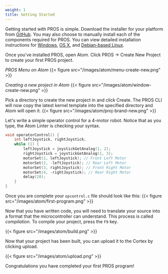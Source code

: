 ```yaml
---
weight: 1
title: Getting Started
---
```


Getting started with PROS is simple. Download the installer for your platform from [GitHub](https://github.com/purduesigbots/pros/releases/latest). You may also choose to manually install each of the components required for PROS. You can view detailed installation instructions for [Windows](./windows), [OS X](./os-x), and [Debian-based Linux](./debian-linux).

Once you've installed PROS, open Atom. Click PROS -> Create New Project to create your first PROS project.

_PROS Menu on Atom_
{{< figure src="/images/atom/menu-create-new.png" >}}

_Creating a new project in Atom_
{{< figure src="/images/atom/window-create-new.png" >}}

Pick a directory to create the new project in and click Create. The PROS CLI will now copy the latest kernel template into the specified directory and Atom will open it.
{{< figure src="/images/atom/proj-brand-new.png" >}}


Let's write a simple operator control for a 4-motor robot. Notice that as you type, the Atom Linter is checking your syntax.
```c
void operatorControl() {
	int leftJoystick, rightJoystick;
	while (1) {
		leftJoystick = joystickGetAnalog(1, 2);
		rightJoystick = joystickGetAnalog(1, 3);
		motorSet(1, leftJoystick); // Front Left Motor
		motorSet(2, -leftJoystick); // Rear Left Motor
		motorSet(3, rightJoystick); // Front Right Motor
		motorSet(4, -rightJoystick); // Rear Right Motor
		delay(20);
	}
}
```
Once you are complete your `opcontrol.c` file should look like this:
{{< figure src="/images/atom/first-program.png" >}}

Now that you have written code, you will need to translate your source into a
format that the microcontroller can understand. This process is called _compilation_.
To compile your project, press the `F9` key.

{{< figure src="/images/atom/build.png" >}}

Now that your project has been built, you can upload it to the Cortex by clicking upload.

{{< figure src="/images/atom/upload.png" >}}

Congratulations you have completed your first PROS program!
